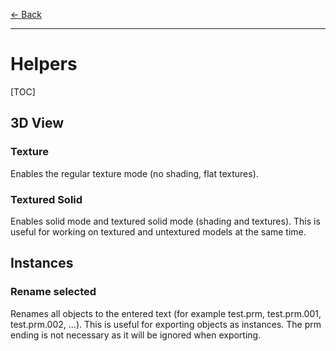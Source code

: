 [$\leftarrow$ Back](../index.html)

------

# Helpers

[TOC]

## 3D View

### Texture
Enables the regular texture mode (no shading, flat textures).

### Textured Solid
Enables solid mode and textured solid mode (shading and textures). This is useful for working on textured and untextured models at the same time.


## Instances

### Rename selected
Renames all objects to the entered text (for example test.prm, test.prm.001, test.prm.002, ...). This is useful for exporting objects as instances. The prm ending is not necessary as it will be ignored when exporting.